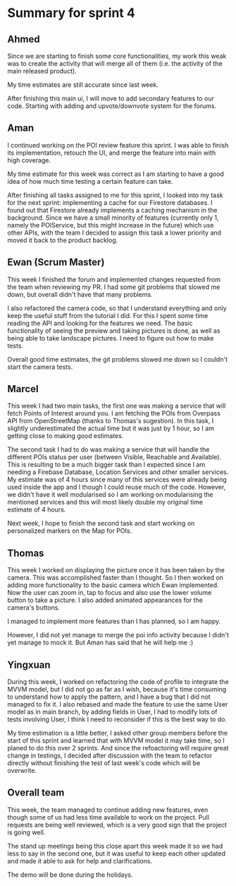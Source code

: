 # Summary for sprint 4

## Ahmed

Since we are starting to finish some core functionalities, my work this weak was to create the activity that will merge all of them (i.e. the activity of the main released product).

My time estimates are still accurate since last week.

After finishing this main ui, I will move to add secondary features to our code. Starting with adding and upvote/downvote system for the forums.


## Aman 

I continued working on the POI review feature this sprint. I was able to finish its implementation, retouch the UI, and merge the feature into main with high coverage.

My time estimate for this week was correct as I am starting to have a good idea of how much time testing a certain feature can take.

After finishing all tasks assigned to me for this sprint, I looked into my task for the next sprint: implementing a cache for our Firestore databases. I found out that Firestore already implements a caching mechanism in the background. Since we have a small minority of features (currently only 1, namely the POIService, but this might increase in the future) which use other APIs, with the team I decided to assign this task a lower priority and moved it back to the product backlog.


## Ewan (Scrum Master)

This week I finished the forum and implemented changes requested from the team when reviewing my PR. I had some git problems that slowed me down, but overall didn't have that many problems. 

I also refactored the camera code, so that I understand everything and only keep the useful stuff from the tutorial I did. For this I spent some time reading the API and looking for the features we need. The basic functionality of seeing the preview and taking pictures is done, as well as being able to take landscape pictures. I need to figure out how to make tests.

Overall good time estimates, the git problems slowed me down so I couldn't start the camera tests.


## Marcel 

This week I had two main tasks, the first one was making a service that will fetch Points of Interest around you. I am fetching the POIs from Overpass API from OpenStreetMap (thanks to Thomas's sugestion). In this task, I slightly underestimated the actual time but it was just by 1 hour, so I am getting close to making good estimates. 

The second task I had to do was making a service that will handle the different POIs status per user (between Visible, Reachable and Available). This is resulting to be a much bigger task than I expected since I am needing a Firebase Database, Location Services and other smaller services. My estimate was of 4 hours since many of this services were already being used inside the app and I though I could reuse much of the code. However, we didn't have it well modularised so I am working on modularising the mentioned services and this will most likely double my original time estimate of 4 hours.

Next week, I hope to finish the second task and start working on personalized markers on the Map for POIs.


## Thomas

This week I worked on displaying the picture once it has been taken by the camera. This was accomplished faster than I thought. So I then worked on adding more functionality to the basic camera which Ewan implemented. Now the user can zoom in, tap to focus and also use the lower volume button to take a picture. I also added animated appearances for the camera's buttons. 

I managed to implement more features than I has planned, so I am happy.

However, I did not yet manage to merge the poi info activity because I didn't yet manage to mock it. But Aman has said that he will help me :)


## Yingxuan

During this week, I worked on refactoring the code of profile to integrate the MVVM model, but I did not go as far as I wish, because it's time consuming to understand how to apply the pattern, and I have a bug that I did not managed to fix it. I also rebased and made the feature to use the same User model as in main branch,  by adding fields in User, I had to modify lots of tests involving User, I think I need to reconsider if this is the best way to do.

My time estimation is a little better, I asked other group members before the start of this sprint and learned that with MVVM model it may take time, so I planed to do this over 2 sprints. And since the refoactoring will require great change in testings, I decided after discussion with the team to refactor directly without finishing the test of last week's code which will be overwrite.


## Overall team

This week, the team managed to continue adding new features, even though some of us had less time available to work on the project. Pull requests are being well reviewed, which is a very good sign that the project is going well.

The stand up meetings being this close apart this week made it so we had less to say in the second one, but it was useful to keep each other updated and made it able to ask for help and clarifications.

The demo will be done during the holidays.

